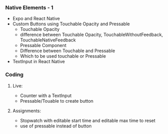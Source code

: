 ### Native Elements - 1

- Expo and React Native
- Custom Buttons using Touchable Opacity and Pressable
  - Touchable Opacity
  - difference between Touchable Opacity, TouchableWithoutFeedback, TouchableNativeFeedback
  - Pressable Component
  - Difference between Touchable and Pressable
  - Which to be used touchable or Pressable
- TextInput in React Native

### Coding

1. Live:

   - Counter with a TextInput
   - Pressable/Touable to create button

2. Assignments:
   - Stopwatch with editable start time and editable max time to reset
   - use of pressable instead of button
